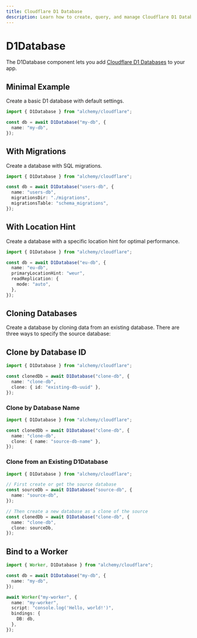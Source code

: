 ```yaml
---
title: Cloudflare D1 Database
description: Learn how to create, query, and manage Cloudflare D1 Databases using Alchemy for serverless SQL databases.
---
```


# D1Database

The D1Database component lets you add [Cloudflare D1 Databases](https://developers.cloudflare.com/d1/) to your app.

## Minimal Example

Create a basic D1 database with default settings.

```ts
import { D1Database } from "alchemy/cloudflare";

const db = await D1Database("my-db", {
  name: "my-db",
});
```

## With Migrations

Create a database with SQL migrations.

```ts
import { D1Database } from "alchemy/cloudflare";

const db = await D1Database("users-db", {
  name: "users-db",
  migrationsDir: "./migrations",
  migrationsTable: "schema_migrations",
});
```

## With Location Hint

Create a database with a specific location hint for optimal performance.

```ts
import { D1Database } from "alchemy/cloudflare";

const db = await D1Database("eu-db", {
  name: "eu-db",
  primaryLocationHint: "weur",
  readReplication: {
    mode: "auto",
  },
});
```

## Cloning Databases

Create a database by cloning data from an existing database. There are three ways to specify the source database:

## Clone by Database ID

```ts
import { D1Database } from "alchemy/cloudflare";

const clonedDb = await D1Database("clone-db", {
  name: "clone-db",
  clone: { id: "existing-db-uuid" },
});
```

### Clone by Database Name

```ts
import { D1Database } from "alchemy/cloudflare";

const clonedDb = await D1Database("clone-db", {
  name: "clone-db",
  clone: { name: "source-db-name" },
});
```

### Clone from an Existing D1Database

```ts
import { D1Database } from "alchemy/cloudflare";

// First create or get the source database
const sourceDb = await D1Database("source-db", {
  name: "source-db",
});

// Then create a new database as a clone of the source
const clonedDb = await D1Database("clone-db", {
  name: "clone-db",
  clone: sourceDb,
});
```

## Bind to a Worker

```ts
import { Worker, D1Database } from "alchemy/cloudflare";

const db = await D1Database("my-db", {
  name: "my-db",
});

await Worker("my-worker", {
  name: "my-worker",
  script: "console.log('Hello, world!')",
  bindings: {
    DB: db,
  },
});
```
